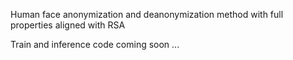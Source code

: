 Human face anonymization and deanonymization method with full properties aligned with RSA

Train and inference code coming soon ...
 
